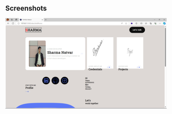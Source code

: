 
## Screenshots

![project Screenshot](https://github.com/SharmaNatvar/frontEnd_work/blob/main/portfolio/assets/img0.png)


